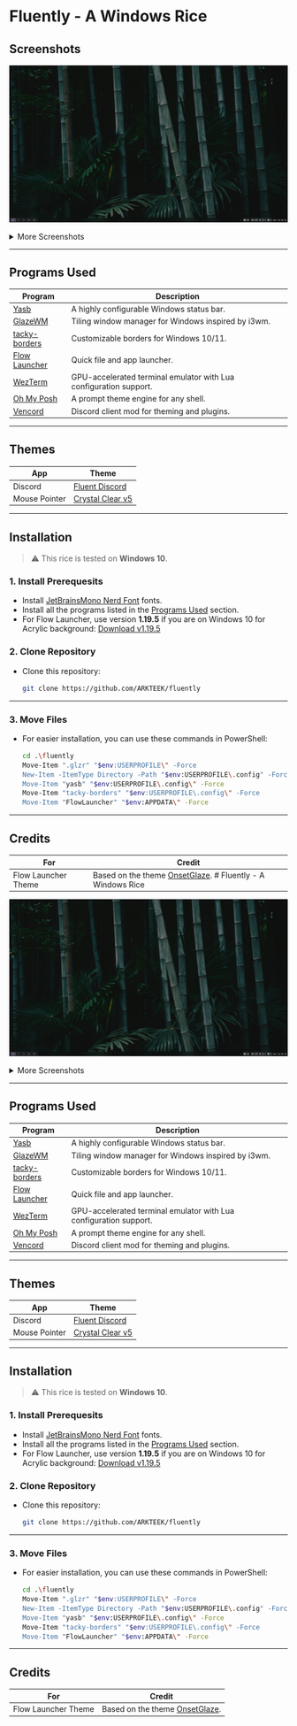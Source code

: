 # Fluently - A Windows Rice

## Screenshots
![Cover](./assets/main.png)

<details>
  <summary>More Screenshots</summary>

  ![Calendar](./assets/calendar.jpg)
  ![Language Menu](./assets/language_menu.jpg)
  ![Power Menu](./assets/power_menu.jpg)
</details>

--- 
## Programs Used

| Program | Description |
|--------|-------------|
| [Yasb](https://github.com/amnweb/yasb) | A highly configurable Windows status bar. |
| [GlazeWM](https://github.com/glzr-io/glazewm) | Tiling window manager for Windows inspired by i3wm. |
| [tacky-borders](https://github.com/lukeyou05/tacky-borders) | Customizable borders for Windows 10/11. |
| [Flow Launcher](https://github.com/Flow-Launcher/Flow.Launcher) | Quick file and app launcher. |
| [WezTerm](https://wezfurlong.org/wezterm/) | GPU-accelerated terminal emulator with Lua configuration support. |
| [Oh My Posh](https://ohmyposh.dev/) | A prompt theme engine for any shell. |
| [Vencord](https://vencord.dev/) | Discord client mod for theming and plugins. |

---

## Themes

| App | Theme |
|--------|-------------|
| Discord | [Fluent Discord](https://github.com/TakosThings/Fluent-Discord) |
| Mouse Pointer | [Crystal Clear v5](https://www.deviantart.com/biueguy/art/Crystal-Clear-v5-Material-Dark-553375346) |

---

## Installation

> ⚠️ This rice is tested on **Windows 10**.

### 1. Install Prerequesits
- Install [JetBrainsMono Nerd Font](https://www.nerdfonts.com/font-downloads) fonts.
- Install all the programs listed in the [Programs Used](#programs-used) section.
- For Flow Launcher, use version **1.19.5** if you are on Windows 10 for Acrylic background: [Download v1.19.5](https://github.com/Flow-Launcher/Flow.Launcher/releases/tag/v1.19.5)

### 2. Clone Repository
- Clone this repository:
  ```bash
  git clone https://github.com/ARKTEEK/fluently
---

### 3. Move Files
- For easier installation, you can use these commands in PowerShell:
    ```bash
    cd .\fluently
    Move-Item ".glzr" "$env:USERPROFILE\" -Force
    New-Item -ItemType Directory -Path "$env:USERPROFILE\.config" -Force
    Move-Item "yasb" "$env:USERPROFILE\.config\" -Force
    Move-Item "tacky-borders" "$env:USERPROFILE\.config\" -Force
    Move-Item "FlowLauncher" "$env:APPDATA\" -Force
---

## Credits

| For | Credit |
|--------|-------------|
| Flow Launcher Theme | Based on the theme [OnsetGlaze](https://github.com/abhidahal/onsetGlaze.flow). # Fluently - A Windows Rice

![Cover](./assets/main.png)

<details>
  <summary>More Screenshots</summary>

  ![Calendar](./assets/calendar.jpg)
  ![Language Menu](./assets/language_menu.jpg)
  ![Power Menu](./assets/power_menu.jpg)
</details>

--- 
## Programs Used

| Program | Description |
|--------|-------------|
| [Yasb](https://github.com/amnweb/yasb) | A highly configurable Windows status bar. |
| [GlazeWM](https://github.com/glzr-io/glazewm) | Tiling window manager for Windows inspired by i3wm. |
| [tacky-borders](https://github.com/lukeyou05/tacky-borders) | Customizable borders for Windows 10/11. |
| [Flow Launcher](https://github.com/Flow-Launcher/Flow.Launcher) | Quick file and app launcher. |
| [WezTerm](https://wezfurlong.org/wezterm/) | GPU-accelerated terminal emulator with Lua configuration support. |
| [Oh My Posh](https://ohmyposh.dev/) | A prompt theme engine for any shell. |
| [Vencord](https://vencord.dev/) | Discord client mod for theming and plugins. |

---

## Themes

| App | Theme |
|--------|-------------|
| Discord | [Fluent Discord](https://github.com/TakosThings/Fluent-Discord) |
| Mouse Pointer | [Crystal Clear v5](https://www.deviantart.com/biueguy/art/Crystal-Clear-v5-Material-Dark-553375346) |

---

## Installation

> ⚠️ This rice is tested on **Windows 10**.

### 1. Install Prerequesits
- Install [JetBrainsMono Nerd Font](https://www.nerdfonts.com/font-downloads) fonts.
- Install all the programs listed in the [Programs Used](#programs-used) section.
- For Flow Launcher, use version **1.19.5** if you are on Windows 10 for Acrylic background: [Download v1.19.5](https://github.com/Flow-Launcher/Flow.Launcher/releases/tag/v1.19.5)

### 2. Clone Repository
- Clone this repository:
  ```bash
  git clone https://github.com/ARKTEEK/fluently
---

### 3. Move Files
- For easier installation, you can use these commands in PowerShell:
    ```bash
    cd .\fluently
    Move-Item ".glzr" "$env:USERPROFILE\" -Force
    New-Item -ItemType Directory -Path "$env:USERPROFILE\.config" -Force
    Move-Item "yasb" "$env:USERPROFILE\.config\" -Force
    Move-Item "tacky-borders" "$env:USERPROFILE\.config\" -Force
    Move-Item "FlowLauncher" "$env:APPDATA\" -Force
---

## Credits

| For | Credit |
|--------|-------------|
| Flow Launcher Theme | Based on the theme [OnsetGlaze](https://github.com/abhidahal/onsetGlaze.flow). ||